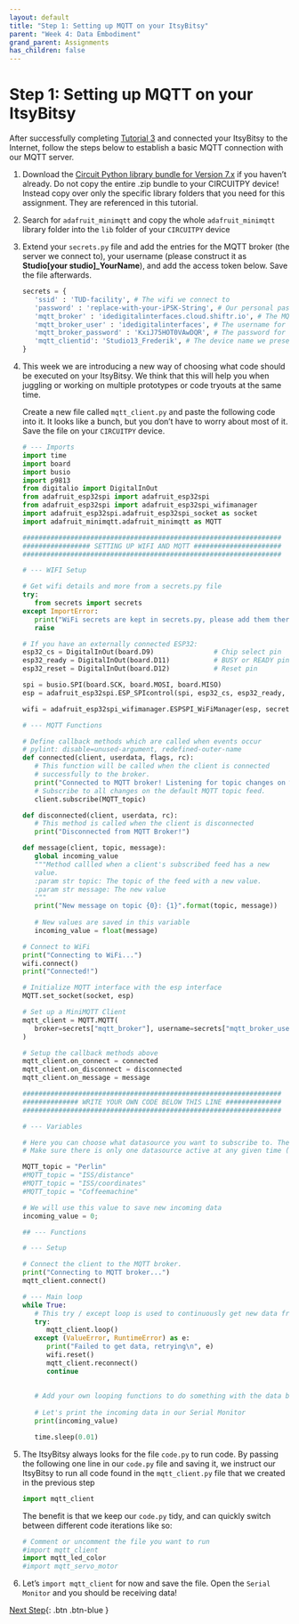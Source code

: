 ```yaml
---
layout: default
title: "Step 1: Setting up MQTT on your ItsyBitsy"
parent: "Week 4: Data Embodiment"
grand_parent: Assignments
has_children: false
---
```


# Step 1: Setting up MQTT on your ItsyBitsy

After successfully completing [Tutorial 3](https://id-studiolab.github.io/Connected-Interaction-Kit/tutorials/03-connect-to-the-internet/) and connected your ItsyBitsy to the Internet, follow the steps below to establish a basic MQTT connection with our MQTT server.

1. Download the [Circuit Python library bundle for Version 7.x](https://circuitpython.org/libraries) if you haven’t already. Do not copy the entire .zip bundle to your CIRCUITPY device! Instead copy over only the specific library folders that you need for this assignment. They are referenced in this tutorial. 
2. Search for `adafruit_minimqtt` and copy the whole `adafruit_minimqtt` library folder into the `lib` folder of your `CIRCUITPY` device
3. Extend your `secrets.py` file and add the entries for the MQTT broker (the server we connect to), your username (please construct it as **Studio[your studio]_YourName**), and add the access token below. Save the file afterwards.
   ```python
   secrets = {
      'ssid' : 'TUD-facility', # The wifi we connect to 
      'password' : 'replace-with-your-iPSK-String', # Our personal password to connect to Wifi
      'mqtt_broker' : 'idedigitalinterfaces.cloud.shiftr.io', # The MQTT server we connect to
      'mqtt_broker_user' : 'idedigitalinterfaces', # The username for connecting to the server
      'mqtt_broker_password' : 'KxiJ75HOT0VAwDQR', # The password for connecting to the server
      'mqtt_clientid': 'Studio13_Frederik', # The device name we present to the server when connecting
   }
   ```
4. This week we are introducing a new way of choosing what code should be executed on your ItsyBitsy. We think that this will help you when juggling or working on multiple prototypes or code tryouts at the same time.

   Create a new file called `mqtt_client.py` and paste the following code into it. It looks like a bunch, but you don’t have to worry about most of it. Save the file on your `CIRCUITPY` device.

   ```python
   # --- Imports
   import time
   import board
   import busio
   import p9813
   from digitalio import DigitalInOut
   from adafruit_esp32spi import adafruit_esp32spi
   from adafruit_esp32spi import adafruit_esp32spi_wifimanager
   import adafruit_esp32spi.adafruit_esp32spi_socket as socket
   import adafruit_minimqtt.adafruit_minimqtt as MQTT
   
   #################################################################
   ################# SETTING UP WIFI AND MQTT ######################
   #################################################################
   
   # --- WIFI Setup
   
   # Get wifi details and more from a secrets.py file
   try:
      from secrets import secrets
   except ImportError:
      print("WiFi secrets are kept in secrets.py, please add them there!")
      raise
   
   # If you have an externally connected ESP32:
   esp32_cs = DigitalInOut(board.D9)               # Chip select pin
   esp32_ready = DigitalInOut(board.D11)           # BUSY or READY pin
   esp32_reset = DigitalInOut(board.D12)           # Reset pin
   
   spi = busio.SPI(board.SCK, board.MOSI, board.MISO)
   esp = adafruit_esp32spi.ESP_SPIcontrol(spi, esp32_cs, esp32_ready, esp32_reset)
   
   wifi = adafruit_esp32spi_wifimanager.ESPSPI_WiFiManager(esp, secrets)
   
   # --- MQTT Functions
   
   # Define callback methods which are called when events occur
   # pylint: disable=unused-argument, redefined-outer-name
   def connected(client, userdata, flags, rc):
      # This function will be called when the client is connected
      # successfully to the broker.
      print("Connected to MQTT broker! Listening for topic changes on %s" % MQTT_topic)
      # Subscribe to all changes on the default MQTT topic feed.
      client.subscribe(MQTT_topic)
   
   def disconnected(client, userdata, rc):
      # This method is called when the client is disconnected
      print("Disconnected from MQTT Broker!")
   
   def message(client, topic, message):
      global incoming_value
      """Method callled when a client's subscribed feed has a new
      value.
      :param str topic: The topic of the feed with a new value.
      :param str message: The new value
      """
      print("New message on topic {0}: {1}".format(topic, message))
      
      # New values are saved in this variable
      incoming_value = float(message)
   
   # Connect to WiFi
   print("Connecting to WiFi...")
   wifi.connect()
   print("Connected!")
   
   # Initialize MQTT interface with the esp interface
   MQTT.set_socket(socket, esp)
   
   # Set up a MiniMQTT Client
   mqtt_client = MQTT.MQTT(
      broker=secrets["mqtt_broker"], username=secrets["mqtt_broker_user"], password=secrets["mqtt_broker_password"], client_id = secrets["mqtt_clientid"]
   )
   
   # Setup the callback methods above
   mqtt_client.on_connect = connected
   mqtt_client.on_disconnect = disconnected
   mqtt_client.on_message = message
   
   #################################################################
   ############## WRITE YOUR OWN CODE BELOW THIS LINE ##############
   #################################################################
   
   # --- Variables
   
   # Here you can choose what datasource you want to subscribe to. The default is Perlin Noise.
   # Make sure there is only one datasource active at any given time (and otherwise add a # before the one you do not want to use anymore)
   
   MQTT_topic = "Perlin"
   #MQTT_topic = "ISS/distance"
   #MQTT_topic = "ISS/coordinates"
   #MQTT_topic = "Coffeemachine"
   
   # We will use this value to save new incoming data
   incoming_value = 0;
   
   ## --- Functions
   
   # --- Setup
   
   # Connect the client to the MQTT broker.
   print("Connecting to MQTT broker...")
   mqtt_client.connect()
   
   # --- Main loop
   while True:
      # This try / except loop is used to continuously get new data from MQTT, and reset if anything goes wrong
      try:
         mqtt_client.loop()
      except (ValueError, RuntimeError) as e:
         print("Failed to get data, retrying\n", e)
         wifi.reset()
         mqtt_client.reconnect()
         continue
      
      
      # Add your own looping functions to do something with the data below this line
      
      # Let's print the incoming data in our Serial Monitor
      print(incoming_value)
   
      time.sleep(0.01)
   ```
   
5. The ItsyBitsy always looks for the file `code.py` to run code. By passing the following one line in our `code.py` file and saving it, we instruct our ItsyBitsy to run all code found in the  `mqtt_client.py` file that we created in the previous step
   
   ```python
   import mqtt_client
   ```
   
   The benefit is that we keep our `code.py` tidy, and can quickly switch between different code iterations like so:
   
   ```python
   # Comment or uncomment the file you want to run
   #import mqtt_client
   import mqtt_led_color
   #import mqtt_servo_motor
   ```

6. Let’s `import mqtt_client` for now and save the file. Open the `Serial Monitor` and you should be receiving data!

[Next Step](step-2){: .btn .btn-blue }
